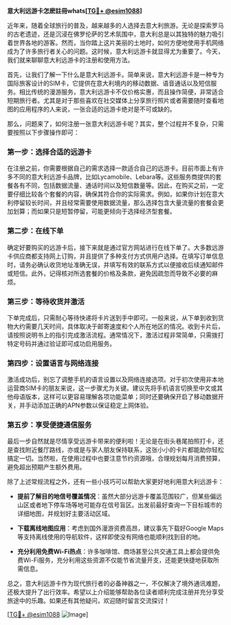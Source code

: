 **意大利远游卡怎麽註冊whats[[TG💪+ @esim1088](https://t.me/s/esim1088)]**

近年来，随着全球旅行的普及，越来越多的人选择去意大利旅游。无论是探索罗马的古老遗迹，还是沉浸在佛罗伦萨的艺术氛围中，意大利总是以其独特的魅力吸引着世界各地的游客。然而，当你踏上这片美丽的土地时，如何方便地使用手机网络成为了许多旅行者关心的问题。这时候，意大利远游卡就显得尤为重要了。今天，我们就来聊聊意大利远游卡的注册和使用方法。

首先，让我们了解一下什么是意大利远游卡。简单来说，意大利远游卡是一种专为国际旅客设计的SIM卡，它提供在意大利境内的移动数据、语音通话以及短信服务。相比传统的漫游服务，意大利远游卡不仅价格实惠，而且操作简便，非常适合短期旅行者。尤其是对于那些喜欢在社交媒体上分享旅行照片或者需要随时查看地图的应用程序的人来说，一张合适的远游卡绝对是不可或缺的。

那么，问题来了，如何注册一张意大利远游卡呢？其实，整个过程并不复杂，只需要按照以下步骤操作即可：

### 第一步：选择合适的远游卡

在注册之前，你需要根据自己的需求选择一款适合自己的远游卡。目前市面上有许多不同的意大利远游卡品牌，比如Lycamobile、Lebara等。这些服务商提供的套餐各有不同，包括数据流量、通话时间以及短信数量等。因此，在购买之前，一定要仔细比较各个套餐的内容，确保其符合你的实际需求。例如，如果你计划在意大利停留较长时间，并且经常需要使用数据流量，那么选择包含大量流量的套餐会更加划算；而如果只是短暂停留，可能更倾向于选择经济型套餐。

### 第二步：在线下单

确定好要购买的远游卡后，接下来就是通过官方网站进行在线下单了。大多数远游卡供应商都支持网上订购，并且提供了多种支付方式供用户选择。在填写订单信息时，请务必确认收货地址准确无误，并填写有效的联系方式以便接收后续通知邮件或短信。此外，记得核对所选套餐的价格及条款，避免因疏忽而导致不必要的麻烦。

### 第三步：等待收货并激活

下单完成后，只需耐心等待快递将卡片送到手中即可。一般来说，从下单到收到货物大约需要几天时间，具体取决于邮寄速度和个人所在地区的情况。收到卡片后，请按照说明书上的指引完成激活流程。通常情况下，激活过程非常简单，只需拨打特定号码并通过验证即可成功启用服务。

### 第四步：设置语言与网络连接

激活成功后，别忘了调整手机的语言设置以及网络连接选项。对于初次使用非本地运营商SIM卡的朋友来说，这一步骤尤为关键。建议先将手机语言切换至中文或其他母语版本，这样可以更容易理解各项功能菜单；同时还要确保开启了移动数据开关，并手动添加正确的APN参数以保证稳定上网体验。

### 第五步：享受便捷通信服务

最后一步自然就是尽情享受远游卡带来的便利啦！无论是在街头巷尾拍照打卡，还是查找附近餐厅路线，亦或是与家人朋友保持联系，这张小小的卡片都能助你轻松搞定一切。当然啦，在使用过程中也要注意节约资源哦，合理规划每月消费预算，避免超出预期产生额外费用。

除了上述常规流程之外，还有一些小技巧可以帮助大家更好地利用意大利远游卡：

- **提前了解目的地信号覆盖情况**：虽然大部分远游卡覆盖范围较广，但某些偏远山区或者地下停车场等地可能存在信号盲区。出发前最好查询一下目标城市的详细地图，并规划好主要活动区域。
  
- **下载离线地图应用**：考虑到国外漫游资费高昂，建议事先下载好Google Maps等支持离线使用的导航软件，这样即使没有网络也能顺利找到目的地。
  
- **充分利用免费Wi-Fi热点**：许多咖啡馆、商场甚至公共交通工具上都会提供免费Wi-Fi服务，充分利用这些资源不仅能节省流量开支，还能更快捷地获取所需信息。

总之，意大利远游卡作为现代旅行者的必备神器之一，不仅解决了境外通讯难题，还极大提升了出行效率。希望以上介绍能够帮助各位读者顺利完成注册并充分享受旅途中的乐趣。如果还有其他疑问，欢迎随时留言交流探讨！

[[TG💪+ @esim1088](https://t.me/s/esim1088) ![Image](https://i.postimg.cc/4NQfJmqS/Snipaste-2025-05-13-00-14-12.png)]